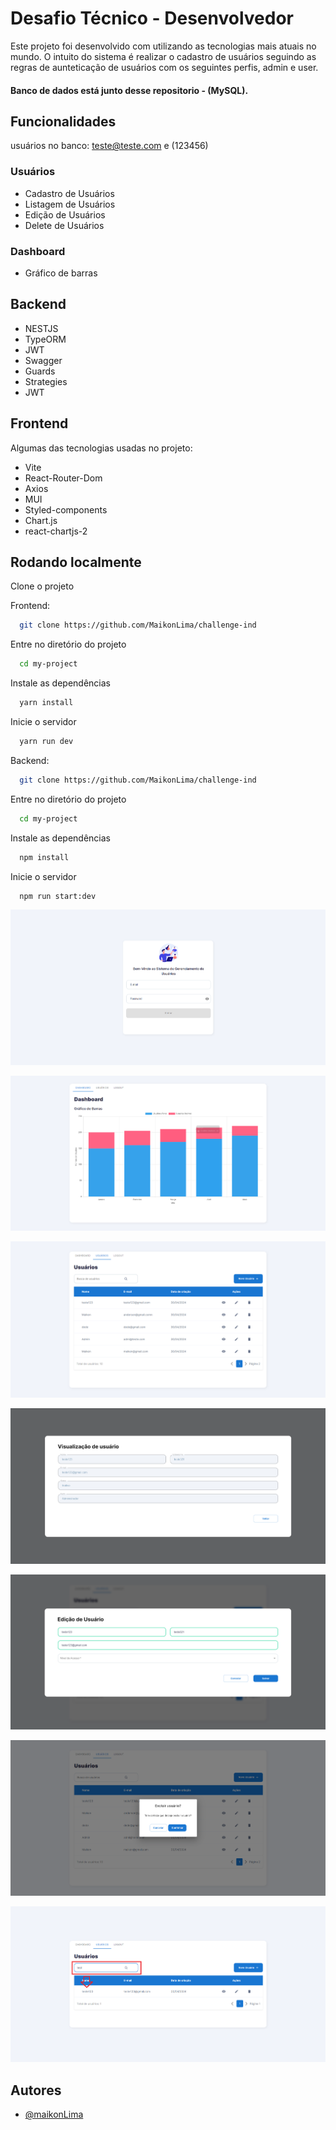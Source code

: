 
# Desafio Técnico - Desenvolvedor

Este projeto foi desenvolvido com utilizando as tecnologias mais atuais no mundo. O intuito do sistema é realizar o cadastro de usuários seguindo as regras de aunteticação de usuários com os seguintes perfis, admin e user.

#### Banco de dados está junto desse repositorio - (MySQL).

## Funcionalidades

usuários no banco: teste@teste.com e (123456)

### Usuários
- Cadastro de Usuários 
- Listagem de Usuários
- Edição de Usuários
- Delete de Usuários

### Dashboard
- Gráfico de barras


## Backend

- NESTJS
- TypeORM
- JWT
- Swagger
- Guards
- Strategies
- JWT

## Frontend

Algumas das tecnologias usadas no projeto:

- Vite
- React-Router-Dom
- Axios
- MUI
- Styled-components
- Chart.js
- react-chartjs-2


## Rodando localmente

Clone o projeto

Frontend:

```bash
  git clone https://github.com/MaikonLima/challenge-ind
```

Entre no diretório do projeto

```bash
  cd my-project
```

Instale as dependências

```bash
  yarn install
```

Inicie o servidor

```bash
  yarn run dev
```

Backend:

```bash
  git clone https://github.com/MaikonLima/challenge-ind
```

Entre no diretório do projeto

```bash
  cd my-project
```

Instale as dependências

```bash
  npm install
```

Inicie o servidor

```bash
  npm run start:dev
```

<div>
  <p>
    <img src="./images/login_screen.png" />
  </p>

  <p>
    <img src="./images/dashboard_screen.png" />
  </p>

  <p>
    <img src="./images/users_screen.png" />
  </p>

  <p>
    <img src="./images/view_user.png" />
  </p>

  <p>
    <img src="./images/edit_screen.png" />
  </p>

  <p>
    <img src="./images/delete_modal.png" />
  </p>

  <p>
    <img src="./images/search_function.png" />
  </p>
</div>

## Autores

- [@maikonLima](https://www.github.com/maikonLima)


